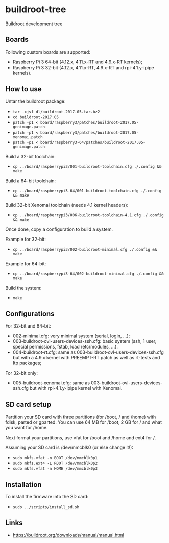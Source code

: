 # buildroot-tree

Buildroot development tree

## Boards

Following custom boards are supported:
- Raspberry Pi 3 64-bit (4.12.x, 4.11.x-RT and 4.9.x-RT kernels);
- Raspberry Pi 3 32-bit (4.12.x, 4.11.x-RT, 4.9.x-RT and rpi-4.1.y-ipipe kernels).

## How to use

Untar the buildroot package:
* `tar -xjvf dl/buildroot-2017.05.tar.bz2`
* `cd buildroot-2017.05`
* `patch -p1 < board/raspberry3/patches/buildroot-2017.05-genimage.patch`
* `patch -p1 < board/raspberry3/patches/buildroot-2017.05-xenomai.patch`
* `patch -p1 < board/raspberry3-64/patches/buildroot-2017.05-genimage.patch`

Build a 32-bit toolchain:
* `cp ../board/raspberrypi3/001-buildroot-toolchain.cfg ./.config && make`

Build a 64-bit toolchain:
* `cp ../board/raspberrypi3-64/001-buildroot-toolchain.cfg ./.config && make`

Build 32-bit Xenomai toolchain (needs 4.1 kernel headers):
* `cp ../board/raspberrypi3/006-buildroot-toolchain-4.1.cfg ./.config && make`

Once done, copy a configuration to build a system.

Example for 32-bit:
* `cp ../board/raspberrypi3/002-buildroot-minimal.cfg ./.config && make`

Example for 64-bit:
* `cp ../board/raspberrypi3-64/002-buildroot-minimal.cfg ./.config && make`

Build the system:
* `make`

## Configurations

For 32-bit and 64-bit:
* 002-minimal.cfg: very minimal system (serial, login, ...);
* 003-buildroot-ovl-users-devices-ssh.cfg: basic system (ssh, 1 user, special permissions, fstab, load /etc/modules, ...).
* 004-buildroot-rt.cfg: same as 003-buildroot-ovl-users-devices-ssh.cfg but with a 4.9.x kernel with PREEMPT-RT patch as well as rt-tests and ltp packages;

For 32-bit only:
* 005-buildroot-xenomai.cfg: same as 003-buildroot-ovl-users-devices-ssh.cfg but with rpi-4.1.y-ipipe kernel with Xenomai.

## SD card setup

Partition your SD card with three partitions (for /boot, / and /home) with
fdisk, parted or gparted. You can use 64 MB for /boot, 2 GB for / and what you
want for /home.

Next format your partitions, use vfat for /boot and /home and ext4 for /.

Assuming your SD card is /dev/mmcblk0 (or else change it!):
* `sudo mkfs.vfat -n BOOT /dev/mmcblk0p1`
* `sudo mkfs.ext4 -L ROOT /dev/mmcblk0p2`
* `sudo mkfs.vfat -n HOME /dev/mmcblk0p3`

## Installation

To install the firmware into the SD card:
* `sudo ../scripts/install_sd.sh`

## Links

* https://buildroot.org/downloads/manual/manual.html

